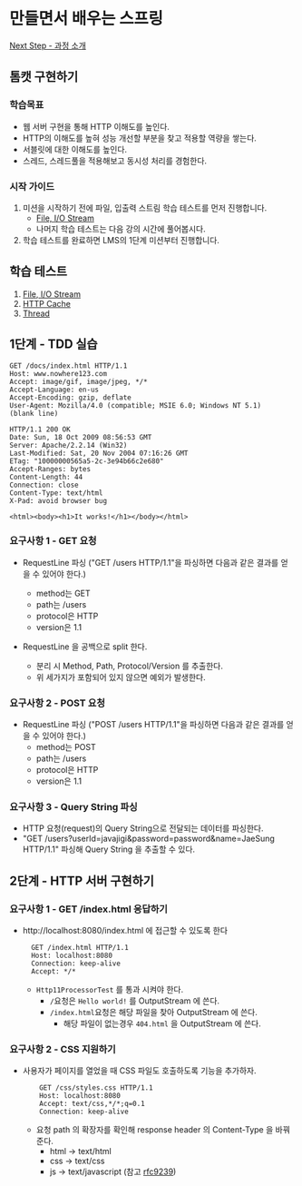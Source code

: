 # 만들면서 배우는 스프링

[Next Step - 과정 소개](https://edu.nextstep.camp/c/4YUvqn9V)

## 톰캣 구현하기

### 학습목표

- 웹 서버 구현을 통해 HTTP 이해도를 높인다.
- HTTP의 이해도를 높혀 성능 개선할 부분을 찾고 적용할 역량을 쌓는다.
- 서블릿에 대한 이해도를 높인다.
- 스레드, 스레드풀을 적용해보고 동시성 처리를 경험한다.

### 시작 가이드

1. 미션을 시작하기 전에 파일, 입출력 스트림 학습 테스트를 먼저 진행합니다.
    - [File, I/O Stream](study/src/test/java/study)
    - 나머지 학습 테스트는 다음 강의 시간에 풀어봅시다.
2. 학습 테스트를 완료하면 LMS의 1단계 미션부터 진행합니다.

## 학습 테스트

1. [File, I/O Stream](study/src/test/java/study)
2. [HTTP Cache](study/src/test/java/cache)
3. [Thread](study/src/test/java/thread)

## 1단계 - TDD 실습

```http request
GET /docs/index.html HTTP/1.1
Host: www.nowhere123.com
Accept: image/gif, image/jpeg, */*
Accept-Language: en-us
Accept-Encoding: gzip, deflate
User-Agent: Mozilla/4.0 (compatible; MSIE 6.0; Windows NT 5.1)
(blank line)
```

```http response
HTTP/1.1 200 OK
Date: Sun, 18 Oct 2009 08:56:53 GMT
Server: Apache/2.2.14 (Win32)
Last-Modified: Sat, 20 Nov 2004 07:16:26 GMT
ETag: "10000000565a5-2c-3e94b66c2e680"
Accept-Ranges: bytes
Content-Length: 44
Connection: close
Content-Type: text/html
X-Pad: avoid browser bug
  
<html><body><h1>It works!</h1></body></html>
```

### 요구사항 1 - GET 요청

- RequestLine 파싱 ("GET /users HTTP/1.1"을 파싱하면 다음과 같은 결과를 얻을 수 있어야 한다.)
    - method는 GET
    - path는 /users
    - protocol은 HTTP
    - version은 1.1

- RequestLine 을 공백으로 split 한다.
    - 분리 시 Method, Path, Protocol/Version 를 추출한다.
    - 위 세가지가 포함되어 있지 않으면 예외가 발생한다.

### 요구사항 2 - POST 요청

- RequestLine 파싱 ("POST /users HTTP/1.1"을 파싱하면 다음과 같은 결과를 얻을 수 있어야 한다.)
    - method는 POST
    - path는 /users
    - protocol은 HTTP
    - version은 1.1

### 요구사항 3 - Query String 파싱

- HTTP 요청(request)의 Query String으로 전달되는 데이터를 파싱한다.
- "GET /users?userId=javajigi&password=password&name=JaeSung HTTP/1.1" 파싱해 Query String 을 추출할 수 있다.

## 2단계 - HTTP 서버 구현하기

### 요구사항 1 - GET /index.html 응답하기

- http://localhost:8080/index.html 에 접근할 수 있도록 한다
    ```http request
      GET /index.html HTTP/1.1
      Host: localhost:8080
      Connection: keep-alive
      Accept: */*
    ```
    - `Http11ProcessorTest` 를 통과 시켜야 한다.
        - `/`요청은 `Hello world!` 를 OutputStream 에 쓴다.
        - `/index.html`요청은 해당 파일을 찾아 OutputStream 에 쓴다.
            - 해당 파일이 없는경우 `404.html` 을 OutputStream 에 쓴다.

### 요구사항 2 - CSS 지원하기

- 사용자가 페이지를 열었을 때 CSS 파일도 호출하도록 기능을 추가하자.
    ```http request
        GET /css/styles.css HTTP/1.1
        Host: localhost:8080
        Accept: text/css,*/*;q=0.1
        Connection: keep-alive
    ```
    - 요청 path 의 확장자를 확인해 response header 의 Content-Type 을 바꿔준다.
      - html -> text/html
      - css -> text/css
      - js -> text/javascript (참고 [rfc9239](https://www.rfc-editor.org/rfc/rfc9239))
  
